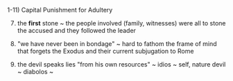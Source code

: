 


1-11) Capital Punishment for Adultery


7) the **first** stone
  ~ the people involved (family, witnesses) were all to stone the accused and they followed the leader


33) "we have never been in bondage" ~ hard to fathom the frame of mind that forgets the Exodus and their current subjugation to Rome 


44) the devil speaks lies "from his own resources"  ~ idios ~ self, nature
  devil ~ diabolos ~ 
